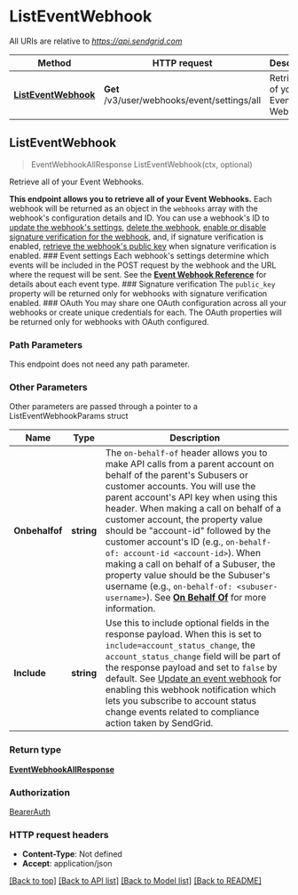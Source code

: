 # ListEventWebhook

All URIs are relative to *https://api.sendgrid.com*

Method | HTTP request | Description
------------- | ------------- | -------------
[**ListEventWebhook**](ListEventWebhook.md#ListEventWebhook) | **Get** /v3/user/webhooks/event/settings/all | Retrieve all of your Event Webhooks.



## ListEventWebhook

> EventWebhookAllResponse ListEventWebhook(ctx, optional)

Retrieve all of your Event Webhooks.

**This endpoint allows you to retrieve all of your Event Webhooks.**  Each webhook will be returned as an object in the `webhooks` array with the webhook's configuration details and ID. You can use a webhook's ID to [update the webhook's settings](https://docs.sendgrid.com/api-reference/webhooks/update-an-event-webhook), [delete the webhook](https://docs.sendgrid.com/api-reference/webhooks/delete-an-event-webhook), [enable or disable signature verification for the webhook](https://docs.sendgrid.com/api-reference/webhooks/toggle-signature-verification-for-an-event-webhook), and, if signature verification is enabled, [retrieve the webhook's public key](https://docs.sendgrid.com/api-reference/webhooks/get-signed-event-webhooks-public-key) when signature verification is enabled.  ### Event settings  Each webhook's settings determine which events will be included in the POST request by the webhook and the URL where the request will be sent. See the [**Event Webhook Reference**](https://docs.sendgrid.com/for-developers/tracking-events/event#delivery-events) for details about each event type.  ### Signature verification  The `public_key` property will be returned only for webhooks with signature verification enabled.  ### OAuth  You may share one OAuth configuration across all your webhooks or create unique credentials for each. The OAuth properties will be returned only for webhooks with OAuth configured.

### Path Parameters

This endpoint does not need any path parameter.

### Other Parameters

Other parameters are passed through a pointer to a ListEventWebhookParams struct


Name | Type | Description
------------- | ------------- | -------------
**Onbehalfof** | **string** | The `on-behalf-of` header allows you to make API calls from a parent account on behalf of the parent's Subusers or customer accounts. You will use the parent account's API key when using this header. When making a call on behalf of a customer account, the property value should be \"account-id\" followed by the customer account's ID (e.g., `on-behalf-of: account-id <account-id>`). When making a call on behalf of a Subuser, the property value should be the Subuser's username (e.g., `on-behalf-of: <subuser-username>`). See [**On Behalf Of**](https://docs.sendgrid.com/api-reference/how-to-use-the-sendgrid-v3-api/on-behalf-of) for more information.
**Include** | **string** | Use this to include optional fields in the response payload. When this is set to `include=account_status_change`, the `account_status_change` field will be part of the response payload and set to `false` by default. See [Update an event webhook](https://docs.sendgrid.com/api-reference/webhooks/update-an-event-webhook) for enabling this webhook notification which lets you subscribe to account status change events related to compliance action taken by SendGrid.

### Return type

[**EventWebhookAllResponse**](EventWebhookAllResponse.md)

### Authorization

[BearerAuth](../README.md#BearerAuth)

### HTTP request headers

- **Content-Type**: Not defined
- **Accept**: application/json

[[Back to top]](#) [[Back to API list]](../README.md#documentation-for-api-endpoints)
[[Back to Model list]](../README.md#documentation-for-models)
[[Back to README]](../README.md)

